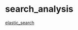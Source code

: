 # search_analysis

[elastic_search](https://github.com/arfu2016/nlp/tree/master/nlp_models/elasticSearch)
